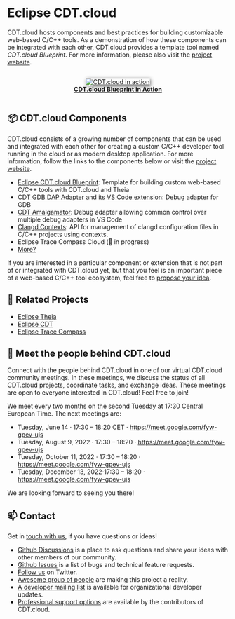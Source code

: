 # Eclipse CDT.cloud

CDT.cloud hosts components and best practices for building customizable web-based C/C++ tools.
As a demonstration of how these components can be integrated with each other, CDT.cloud provides a template tool named *CDT.cloud Blueprint*. For more information, please also visit the [project website](https://cdt-cloud.io).

<div width="85%" align="center" style="padding-top:1em; padding-bottom:1em;">
  <a href="https://cdt-cloud.io">
  <img src="https://cdt-cloud.io/images/diagramanimated.gif" alt="CDT.cloud in action" style="border-radius:1%; box-shadow: 2px 2px 8px gray" />
  <br/><b>CDT.cloud Blueprint in Action</b>
  </a>
</div>

## 📦 CDT.cloud Components

CDT.cloud consists of a growing number of components that can be used and integrated with each other for creating a custom C/C++ developer tool running in the cloud or as modern desktop application.
For more information, follow the links to the components below or visit the [project website](https://cdt-cloud.io).

  * [Eclipse CDT.cloud Blueprint](https://github.com/eclipse-cdt-cloud/cdt-cloud-blueprint): Template for building custom web-based C/C++ tools with CDT.cloud and Theia
  * [CDT GDB DAP Adapter](https://github.com/eclipse-cdt-cloud/cdt-gdb-adapter) and its [VS Code extension](https://github.com/eclipse-cdt-cloud/cdt-gdb-vscode): Debug adapter for GDB
  * [CDT Amalgamator](https://github.com/eclipse-cdt-cloud/cdt-amalgamator): Debug adapter allowing common control over multiple debug adapters in VS Code
  * [Clangd Contexts](https://github.com/eclipse-cdt-cloud/clangd-contexts): API for management of clangd configuration files in C/C++ projects using contexts.
  * Eclipse Trace Compass Cloud (🔧 in progress)
  * [More?](https://github.com/eclipse-cdt-cloud/cdt-cloud/discussions/categories/ideas)

If you are interested in a particular component or extension that is not part of or integrated with CDT.cloud yet, but that you feel is an important piece of a web-based C/C++ tool ecosystem, feel free to [propose your idea](https://github.com/eclipse-cdt-cloud/cdt-cloud/discussions/categories/ideas).

## 👥 Related Projects

  * [Eclipse Theia](https://theia-ide.org)
  * [Eclipse CDT](https://www.eclipse.org/cdt)
  * [Eclipse Trace Compass](https://www.eclipse.org/tracecompass)

## 🤝 Meet the people behind CDT.cloud

Connect with the people behind CDT.cloud in one of our virtual CDT.cloud community meetings.
In these meetings, we discuss the status of all CDT.cloud projects, coordinate tasks, and exchange ideas.
These meetings are open to everyone interested in CDT.cloud! Feel free to join!

We meet every two months on the second Tuesday at 17:30 Central European Time.
The next meetings are:

  * Tuesday, June 14 · 17:30 – 18:20 CET · <https://meet.google.com/fyw-gpev-ujs>
  * Tuesday, August 9, 2022 · 17:30 – 18:20 · <https://meet.google.com/fyw-gpev-ujs>
  * Tuesday, October 11, 2022 · 17:30 – 18:20 · <https://meet.google.com/fyw-gpev-ujs>
  * Tuesday, December 13, 2022⋅17:30 – 18:20 · <https://meet.google.com/fyw-gpev-ujs>

We are looking forward to seeing you there!

## 📫 Contact

Get in [touch with us](https://cdt-cloud.io/contact), if you have questions or ideas!

  * [Github Discussions](https://github.com/eclipse-cdt-cloud/cdt-cloud/discussions) is a place to ask questions and share your ideas with other members of our community.
  * [Github Issues](https://github.com/eclipse-cdt-cloud/cdt-cloud/issues) is a list of bugs and technical feature requests.
  * [Follow us](https://twitter.com/cdtcloud) on Twitter.
  * [Awesome group of people](https://projects.eclipse.org/projects/ecd.cdt.cloud/who) are making this project a reality.
  * [A developer mailing list](https://accounts.eclipse.org/mailing-list/cdt-cloud-dev) is available for organizational developer updates.
  * [Professional support options](https://cdt-cloud.io/support) are available by the contributors of CDT.cloud.
